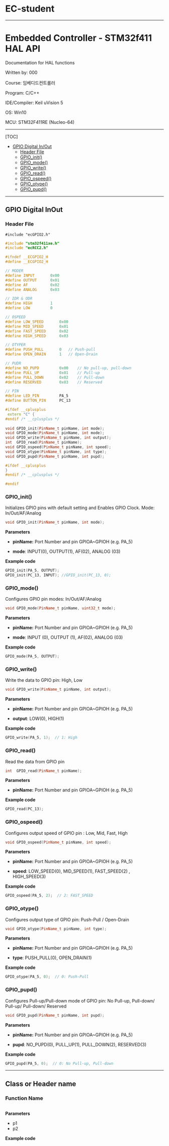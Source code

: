 # EC-student

---

# Embedded Controller - STM32f411 HAL API

Documentation for HAL functions

Written by:   000

Course:  임베디드컨트롤러

Program: C/C++

IDE/Compiler: Keil uVision 5

OS: Win10

MCU: STM32F411RE (Nucleo-64)



---

[TOC]

  * [GPIO Digital In/Out](#gpio-digital-inout)
    + [Header File](#header-file)
    + [GPIO_init\(\)](#gpio_init)
    + [GPIO_mode\(\)](#gpio_mode)
    + [GPIO_write\(\)](#gpio_write)
    + [GPIO_read\(\)](#gpio_read)
    + [GPIO_ospeed\(\)](#gpio_ospeed)
    + [GPIO_otype\(\)](#gpio_otype)
    + [GPIO_pupd\(\)](#gpio_pupd)

---

## GPIO Digital InOut 

### Header File

 `#include "ecGPIO2.h"`


```c++
#include "stm32f411xe.h"
#include "ecRCC2.h"

#ifndef __ECGPIO2_H
#define __ECGPIO2_H

// MODER
#define INPUT  		0x00
#define OUTPUT 		0x01
#define AF     		0x02
#define ANALOG 		0x03

// IDR & ODR
#define HIGH 		1
#define LOW  		0

// OSPEED
#define LOW_SPEED		0x00
#define MID_SPEED		0x01
#define FAST_SPEED		0x02
#define HIGH_SPEED		0x03

// OTYPER
#define PUSH_PULL 		0	// Push-pull
#define OPEN_DRAIN 		1 	// Open-Drain

// PUDR
#define NO_PUPD			0x00 	// No pull-up, pull-down
#define PULL_UP			0x01 	// Pull-up
#define PULL_DOWN 		0x02 	// Pull-down	
#define RESERVED 		0x03 	// Reserved

// PIN
#define LED_PIN 		PA_5
#define BUTTON_PIN 		PC_13

#ifdef __cplusplus
 extern "C" {
#endif /* __cplusplus */
	 
void GPIO_init(PinName_t pinName, int mode);
void GPIO_mode(PinName_t pinName, int mode);
void GPIO_write(PinName_t pinName, int output);
int  GPIO_read(PinName_t pinName);
void GPIO_ospeed(PinName_t pinName, int speed);
void GPIO_otype(PinName_t pinName, int type);
void GPIO_pupd(PinName_t pinName, int pupd);

#ifdef __cplusplus
}
#endif /* __cplusplus */

#endif
```




### GPIO_init\(\)

Initializes GPIO pins with default setting and Enables GPIO Clock. Mode: In/Out/AF/Analog

```c++
void GPIO_init(PinName_t pinName, int mode);
```

**Parameters**

* **pinName:**  Port Number and pin  GPIOA~GPIOH (e.g. PA_5)

* **mode**:   INPUT(0), OUTPUT(1),  AF(02), ANALOG (03)

  

**Example code**

```c++
GPIO_init(PA_5, OUTPUT);
GPIO_init(PC_13, INPUT); //GPIO_init(PC_13, 0);
```



### GPIO_mode\(\)

Configures  GPIO pin modes: In/Out/AF/Analog

```c++
void GPIO_mode(PinName_t pinName, uint32_t mode);
```

**Parameters**

* **pinName:**  Port Number and pin  GPIOA~GPIOH (e.g. PA_5)

* **mode**:   INPUT (0), OUTPUT (1),  AF(02), ANALOG (03)

  

**Example code**

```c++
GPIO_mode(PA_5, OUTPUT);
```



### GPIO_write\(\)

Write the data to GPIO pin: High, Low

```c++
void GPIO_write(PinName_t pinName, int output);
```

**Parameters**

* **pinName:**  Port Number and pin  GPIOA~GPIOH (e.g. PA_5)

* **output**:   LOW(0), HIGH(1)



**Example code**

```c++
GPIO_write(PA_5, 1);  // 1: High
```



### GPIO_read\(\)

Read the data from GPIO pin

```c++
int  GPIO_read(PinName_t pinName);
```

**Parameters**

* **pinName:**  Port Number and pin  GPIOA~GPIOH (e.g. PA_5)

**Example code**

```c++
GPIO_read(PC_13);
```



### GPIO_ospeed\(\)

Configures  output speed of GPIO pin : Low, Mid, Fast, High

```c++
void GPIO_ospeed(PinName_t pinName, int speed);
```

**Parameters**

* **pinName:**  Port Number and pin  GPIOA~GPIOH (e.g. PA_5)

* **speed**:   LOW_SPEED(0), MID_SPEED(1), FAST_SPEED(2) , HIGH_SPEED(3)



**Example code**

```c++
GPIO_ospeed(PA_5, 2);  // 2: FAST_SPEED
```



### GPIO_otype\(\)

Configures  output type of GPIO pin: Push-Pull / Open-Drain

```c++
void GPIO_otype(PinName_t pinName, int type);
```

**Parameters**

* **pinName:**  Port Number and pin  GPIOA~GPIOH (e.g. PA_5)

* **type**:   PUSH_PULL(0), OPEN_DRAIN(1)



**Example code**

```c++
GPIO_otype(PA_5, 0);  // 0: Push-Pull
```



### GPIO_pupd\(\)

Configures  Pull-up/Pull-down mode of GPIO pin: No Pull-up, Pull-down/ Pull-up/ Pull-down/ Reserved

```c++
void GPIO_pupd(PinName_t pinName, int pupd);
```

**Parameters**

* **pinName:**  Port Number and pin  GPIOA~GPIOH (e.g. PA_5)

* **pupd**:   NO_PUPD(0), PULL_UP(1), PULL_DOWN(2), RESERVED(3)



**Example code**

```c++
GPIO_pupd(PA_5, 0);  // 0: No Pull-up, Pull-down
```




------



## Class or Header name

### Function Name

```text

```

**Parameters**

* p1
* p2

**Example code**

```text

```
